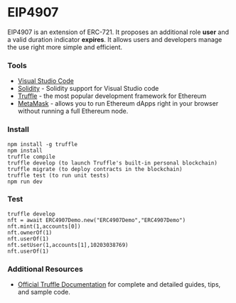 # EIP4907
EIP4907 is an extension of ERC-721. It proposes an additional role **user** and a valid duration indicator **expires**. It allows users and developers manage the use right more simple and efficient.

### Tools
* [Visual Studio Code](https://code.visualstudio.com/)
* [Solidity](https://marketplace.visualstudio.com/items?itemName=JuanBlanco.solidity) - Solidity support for Visual Studio code
* [Truffle](https://truffleframework.com/) - the most popular development framework for Ethereum
* [MetaMask](https://metamask.io/) - allows you to run Ethereum dApps right in your browser without running a full Ethereum node.

### Install
```
npm install -g truffle
npm install
truffle compile
truffle develop (to launch Truffle's built-in personal blockchain)
truffle migrate (to deploy contracts in the blockchain)
truffle test (to run unit tests)
npm run dev
```

### Test
```
truffle develop
nft = await ERC4907Demo.new("ERC4907Demo","ERC4907Demo")
nft.mint(1,accounts[0])
nft.ownerOf(1)
nft.userOf(1)
nft.setUser(1,accounts[1],10203038769)
nft.userOf(1)
```

### Additional Resources
* [Official Truffle Documentation](http://truffleframework.com/docs/) for complete and detailed guides, tips, and sample code.